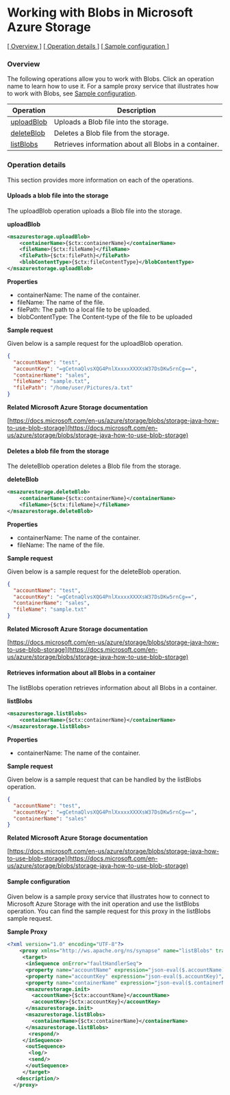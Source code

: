 # Working with Blobs in Microsoft Azure Storage

[[  Overview ]](#overview)  [[ Operation details ]](#operation-details)  [[  Sample configuration  ]](#sample-configuration)

### Overview 

The following operations allow you to work with Blobs. Click an operation name to learn how to use it.
For a sample proxy service that illustrates how to work with Blobs, see [Sample configuration](#sample-configuration).

| Operation        | Description |
| ------------- |-------------|
| [uploadBlob](#uploads-a-blob-file-into-the-storage)    | Uploads a Blob file into the storage. |
| [deleteBlob](#deletes-a-blob-file-from-the-storage)      | Deletes a Blob file from the storage.     |
| [listBlobs](#retrieves-information-about-all-blobs-in-a-container)    | Retrieves information about all Blobs in a container. |

### Operation details

This section provides more information on each of the operations.

#### Uploads a blob file into the storage

The uploadBlob operation uploads a Blob file into the storage.

**uploadBlob**
```xml
<msazurestorage.uploadBlob>
    <containerName>{$ctx:containerName}</containerName>
    <fileName>{$ctx:fileName}</fileName>
    <filePath>{$ctx:filePath}</filePath>
    <blobContentType>{$ctx:fileContentType}</blobContentType>
</msazurestorage.uploadBlob>
```

**Properties**
* containerName: The name of the container.
* fileName: The name of the file.
* filePath: The path to a local file to be uploaded.
* blobContentType: The Content-type of the file to be uploaded

**Sample request**

Given below is a sample request for the uploadBlob operation.

```json
{
  "accountName": "test",
  "accountKey": "=gCetnaQlvsXQG4PnlXxxxxXXXXsW37DsDKw5rnCg==",
  "containerName": "sales",
  "fileName": "sample.txt",
  "filePath": "/home/user/Pictures/a.txt"
}
```

**Related Microsoft Azure Storage documentation**

[https://docs.microsoft.com/en-us/azure/storage/blobs/storage-java-how-to-use-blob-storage](https://docs.microsoft.com/en-us/azure/storage/blobs/storage-java-how-to-use-blob-storage)

#### Deletes a blob file from the storage

The deleteBlob operation deletes a Blob file from the storage.

**deleteBlob**
```xml
<msazurestorage.deleteBlob>
    <containerName>{$ctx:containerName}</containerName>
    <fileName>{$ctx:fileName}</fileName>
</msazurestorage.deleteBlob>
```

**Properties**
* containerName: The name of the container.
* fileName: The name of the file.

**Sample request**

Given below is a sample request for the deleteBlob operation.

```json
{
  "accountName": "test",
  "accountKey": "=gCetnaQlvsXQG4PnlXxxxxXXXXsW37DsDKw5rnCg==",
  "containerName": "sales",
  "fileName": "sample.txt"
}
```
**Related Microsoft Azure Storage documentation**

[https://docs.microsoft.com/en-us/azure/storage/blobs/storage-java-how-to-use-blob-storage](https://docs.microsoft.com/en-us/azure/storage/blobs/storage-java-how-to-use-blob-storage)

#### Retrieves information about all Blobs in a container

The listBlobs operation retrieves information about all Blobs in a container.

**listBlobs**
```xml
<msazurestorage.listBlobs>
    <containerName>{$ctx:containerName}</containerName>
</msazurestorage.listBlobs>
```

**Properties**
* containerName: The name of the container.

**Sample request**

Given below is a sample request that can be handled by the listBlobs operation.

```json
{
  "accountName": "test",
  "accountKey": "=gCetnaQlvsXQG4PnlXxxxxXXXXsW37DsDKw5rnCg==",
  "containerName": "sales"
}
```
**Related Microsoft Azure Storage documentation**

[https://docs.microsoft.com/en-us/azure/storage/blobs/storage-java-how-to-use-blob-storage](https://docs.microsoft.com/en-us/azure/storage/blobs/storage-java-how-to-use-blob-storage)


#### Sample configuration

Given below is a sample proxy service that illustrates how to connect to Microsoft Azure Storage with the init operation and use the listBlobs operation. You can find the sample request for this proxy in the listBlobs sample request.

**Sample Proxy**
```xml
<?xml version="1.0" encoding="UTF-8"?>
    <proxy xmlns="http://ws.apache.org/ns/synapse" name="listBlobs" transports="https,http" statistics="disable" trace="disable" startOnLoad="true">
     <target>
      <inSequence onError="faultHandlerSeq">
      <property name="accountName" expression="json-eval($.accountName)"/>
      <property name="accountKey" expression="json-eval($.accountKey)"/>
      <property name="containerName" expression="json-eval($.containerName)"/>
      <msazurestorage.init>
        <accountName>{$ctx:accountName}</accountName>
        <accountKey>{$ctx:accountKey}</accountKey>
      </msazurestorage.init>
      <msazurestorage.listBlobs>
        <containerName>{$ctx:containerName}</containerName>
      </msazurestorage.listBlobs>
       <respond/>
     </inSequence>
      <outSequence>
       <log/>
       <send/>
      </outSequence>
     </target>
   <description/>
  </proxy>
```

